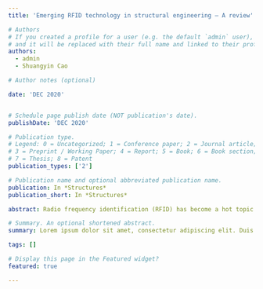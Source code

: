 ```yaml
---
title: 'Emerging RFID technology in structural engineering – A review'

# Authors
# If you created a profile for a user (e.g. the default `admin` user), write the username (folder name) here
# and it will be replaced with their full name and linked to their profile.
authors:
  - admin
  - Shuangyin Cao

# Author notes (optional)

date: 'DEC 2020'


# Schedule page publish date (NOT publication's date).
publishDate: 'DEC 2020'

# Publication type.
# Legend: 0 = Uncategorized; 1 = Conference paper; 2 = Journal article;
# 3 = Preprint / Working Paper; 4 = Report; 5 = Book; 6 = Book section;
# 7 = Thesis; 8 = Patent
publication_types: ['2']

# Publication name and optional abbreviated publication name.
publication: In *Structures*
publication_short: In *Structures*

abstract: Radio frequency identification (RFID) has become a hot topic in structural engineering. It has an immense potential in promoting the intelligence of construction, changing the traditional way of detection, optimizing the usage of building. Especially during the last ten years, the number of publications focus on this technology has increased dramatically. In this paper, we presented a literature review of articles which focus on the applications of RFID in structural engineering. According to the different effects of RFID in different stages of the lifecycle of a building, we organized these applications into three main categories: intelligent construction, structural health monitoring (SHM) and intelligent management and operation. The basic theory of RFID technology, the tendency and status of current researches were discussed in this paper. Finally, the gap and latent improvement of existing applications in each category were proposed. It is hoped that our analysis of these researches will provide meaningful information on the comprehension of the applications of RFID in structural engineering.

# Summary. An optional shortened abstract.
summary: Lorem ipsum dolor sit amet, consectetur adipiscing elit. Duis posuere tellus ac convallis placerat. Proin tincidunt magna sed ex sollicitudin condimentum.

tags: []

# Display this page in the Featured widget?
featured: true

---
```


